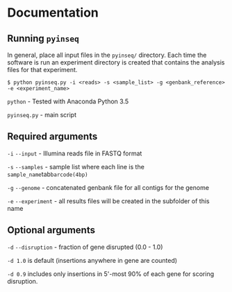 # Documentation

## Running `pyinseq`

In general, place all input files in the `pyinseq/` directory. Each time the software is run an experiment directory is created that contains the analysis files for that experiment.

`$ python pyinseq.py -i <reads> -s <sample_list> -g <genbank_reference> -e <experiment_name>`

`python` - Tested with Anaconda Python 3.5

`pyinseq.py` - main script

## Required arguments

`-i`  `--input` - Illumina reads file in FASTQ format

`-s`  `--samples` - sample list where each line is the `sample_name`tab`barcode(4bp)`

`-g`  `--genome` - concatenated genbank file for all contigs for the genome

`-e`  `--experiment` - all results files will be created in the subfolder of this name

## Optional arguments

`-d`  `--disruption` - fraction of gene disrupted (0.0 - 1.0)

`-d 1.0` is default (insertions anywhere in gene are counted)

`-d 0.9` includes only insertions in 5'-most 90% of each gene for scoring disruption.
